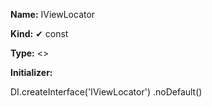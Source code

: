 **Name:** IViewLocator

**Kind:** ✔ const

**Type:** <>

**Initializer:**

DI.createInterface<IViewLocator>('IViewLocator')
.noDefault()

